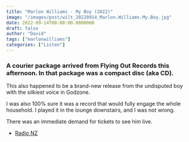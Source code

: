 ```yaml
---
title: "Marlon Williams - My Boy (2022)"
image: "/images/post/wilt_20220914_Marlon.Williams.My.Boy.jpg"
date: 2022-09-14T00:00:00.0000000
draft: false
author: "David"
tags: ["marlonwilliams"]
categories: ["Listen"]
---
```

### A courier package arrived from Flying Out Records this afternoon. In that package was a compact disc (aka CD).

 This also happened to be a brand-new release from the undisputed boy with the silkiest voice in Godzone.

 I was also 100% sure it was a record that would fully engage the whole household. I played it in the lounge downstairs, and I was not wrong.

 There was an immediate demand for tickets to see him live.

-  [Radio NZ](https://www.rnz.co.nz/national/programmes/music101/audio/2018857997/marlon-williams-my-boy-a-track-by-track)
